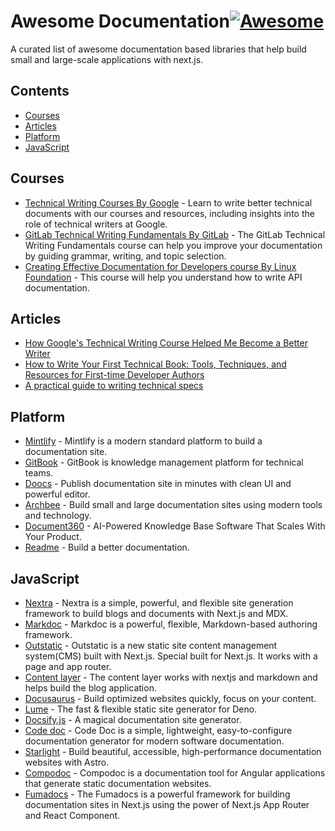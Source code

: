 # Awesome Documentation[![Awesome](https://awesome.re/badge.svg)](https://awesome.re) <!-- omit in toc -->

A curated list of awesome documentation based libraries that help build small and large-scale applications with next.js.

## Contents <!-- omit in toc -->

- [Courses](#courses)
- [Articles](#articles)
- [Platform](#platform)
- [JavaScript](#javascript)

## Courses

- [Technical Writing Courses By Google](https://developers.google.com/tech-writing) - Learn to write better technical documents with our courses and resources, including insights into the role of technical writers at Google.
- [GitLab Technical Writing Fundamentals By GitLab](https://university.gitlab.com/courses/gitlab-technical-writing-fundamentals) - The GitLab Technical Writing Fundamentals course can help you improve your documentation by guiding grammar, writing, and topic selection.
- [Creating Effective Documentation for Developers course By Linux Foundation](https://training.linuxfoundation.org/training/open-source-technical-documentation-essentials-lfc111) - This course will help you understand how to write API documentation.

## Articles

- [How Google's Technical Writing Course Helped Me Become a Better Writer](https://www.freecodecamp.org/news/what-google-taught-me-about-technical-writting)
- [How to Write Your First Technical Book: Tools, Techniques, and Resources for First-time Developer Authors](https://www.freecodecamp.org/news/how-to-write-your-first-technical-book)
- [A practical guide to writing technical specs](https://stackoverflow.blog/2020/04/06/a-practical-guide-to-writing-technical-specs/)

## Platform

- [Mintlify](https://mintlify.com/) - Mintlify is a modern standard platform to build a documentation site.
- [GitBook](https://www.gitbook.com/) - GitBook is knowledge management platform for technical teams.
- [Doocs](https://doocs.app) - Publish documentation site in minutes with clean UI and powerful editor.
- [Archbee](https://www.archbee.com) - Build small and large documentation sites using modern tools and technology.
- [Document360](https://document360.com/) - AI-Powered Knowledge Base Software That Scales With Your Product.
- [Readme](https://readme.com/documentation) - Build a better documentation.

## JavaScript

- [Nextra](https://nextra.site/) - Nextra is a simple, powerful, and flexible site generation framework to build blogs and documents with Next.js and MDX.
- [Markdoc](https://markdoc.dev/) - Markdoc is a powerful, flexible, Markdown-based authoring framework.
- [Outstatic](https://outstatic.com) - Outstatic is a new static site content management system(CMS) built with Next.js. Special built for Next.js. It works with a page and app router.
- [Content layer](https://www.npmjs.com/package/contentlayer) - The content layer works with nextjs and markdown and helps build the blog application.
- [Docusaurus](https://docusaurus.io/) - Build optimized websites quickly, focus on your content.
- [Lume](https://lume.land) - The fast & flexible static site generator for Deno.
- [Docsify.js](https://docsify.js.org) - A magical documentation site generator.
- [Code doc](https://codedoc.cc) - Code Doc is a simple, lightweight, easy-to-configure documentation generator for modern software documentation.
- [Starlight](https://starlight.astro.build/) - Build beautiful, accessible, high-performance documentation websites with Astro.
- [Compodoc](https://compodoc.app/) - Compodoc is a documentation tool for Angular applications that generate static documentation websites.
- [Fumadocs](https://fumadocs.vercel.app/) - The Fumadocs is a powerful framework for building documentation sites in Next.js using the power of Next.js App Router and React Component.
